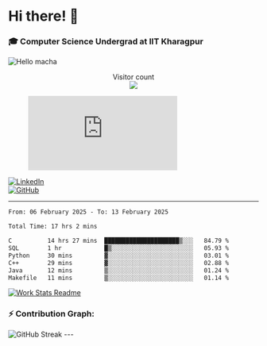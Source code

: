 # Hi there! 👋

### 🎓 Computer Science Undergrad at IIT Kharagpur

<img src="https://raw.githubusercontent.com/sagar-viradiya/sagar-viradiya/master/resources/banner.png" alt="Hello macha">

<p align="center"> 
  Visitor count<br>
  <img src="https://profile-counter.glitch.me/sesiii/count.svg" />
</p>

<figure><embed src="https://wakatime.com/share/@81d5e6c4-c575-43e6-9a9e-85ed25517f53/42cf003a-18dd-42ef-bded-df01146821f2.svg"></embed></figure>

[![LinkedIn](https://img.shields.io/badge/LinkedIn-0077B5?style=for-the-badge&logo=linkedin&logoColor=white)](https://www.linkedin.com/in/sesidadi)  
[![GitHub](https://img.shields.io/badge/GitHub-181717?style=for-the-badge&logo=github&logoColor=white)](https://github.com/sesiii)

---
<!--START_SECTION:waka-->

```txt
From: 06 February 2025 - To: 13 February 2025

Total Time: 17 hrs 2 mins

C          14 hrs 27 mins  █████████████████████▒░░░   84.79 %
SQL        1 hr            █▒░░░░░░░░░░░░░░░░░░░░░░░   05.93 %
Python     30 mins         ▓░░░░░░░░░░░░░░░░░░░░░░░░   03.01 %
C++        29 mins         ▓░░░░░░░░░░░░░░░░░░░░░░░░   02.88 %
Java       12 mins         ▒░░░░░░░░░░░░░░░░░░░░░░░░   01.24 %
Makefile   11 mins         ▒░░░░░░░░░░░░░░░░░░░░░░░░   01.14 %
```

<!--END_SECTION:waka-->


[![Work Stats Readme](https://github.com/sesiii/sesiii/actions/workflows/main.yml/badge.svg)](https://github.com/sesiii/sesiii/actions/workflows/main.yml)

### ⚡ Contribution Graph:

<img src="https://streak-stats.demolab.com/?user=sesiii&theme=radical" alt="GitHub Streak" />
---


